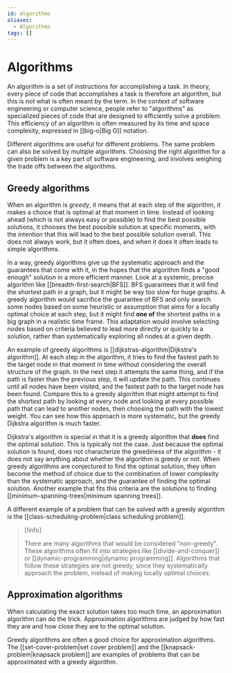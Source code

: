 ```yaml
---
id: algorithms
aliases:
  - Algorithms
tags: []
---
```


# Algorithms

An algorithm is a set of instructions for accomplishing a task. In theory, every piece of code that accomplishes a task is therefore an algorithm, but this is not what is often meant by the term. In the context of software engineering or computer science, people refer to "algorithms" as specialized pieces of code that are designed to efficiently solve a problem. This efficiency of an algorithm is often measured by its time and space complexity, expressed in [[big-o|Big O]] notation.

Different algorithms are useful for different problems. The same problem can also be solved by multiple algorithms. Choosing the right algorithm for a given problem is a key part of software engineering, and involves weighing the trade offs between the algorithms.

## Greedy algorithms

When an algorithm is _greedy_, it means that at each step of the algorithm, it makes a choice that is optimal at that moment in time. Instead of looking ahead (which is not always easy or possible) to find the best possible solutions, it chooses the best possible solution at specific moments, with the intention that this will lead to the best possible solution overall. This does not always work, but it often does, and when it does it often leads to simple algorithms.

In a way, greedy algorithms give up the systematic approach and the guarantees that come with it, in the hopes that the algorithm finds a "good enough" solution in a more efficient manner. Look at a systemic, precise algorithm like [[breadth-first-search|BFS]]. BFS guarantees that it will find the shortest path in a graph, but it might be way too slow for huge graphs. A greedy algorithm would sacrifice the guarantee of BFS and only search some nodes based on some heuristic or assumption that aims for a locally optimal choice at each step, but it might find **one of** the shortest paths in a big graph in a realistic time frame. This adaptation would involve selecting nodes based on criteria believed to lead more directly or quickly to a solution, rather than systematically exploring all nodes at a given depth.

An example of greedy algorithms is [[dijkstras-algorithm|Dijkstra's algorithm]]. At each step in the algorithm, it tries to find the fastest path to the target node in that moment in time without considering the overall structure of the graph. In the next step it attempts the same thing, and if the path is faster than the previous step, it will update the path. This continues until all nodes have been visited, and the fastest path to the target node has been found. Compare this to a greedy algorithm that might attempt to find the shortest path by looking at every node and looking at every possible path that can lead to another nodes, then choosing the path with the lowest weight. You can see how this approach is more systematic, but the greedy Dijkstra algorithm is much faster.

Dijkstra's algorithm is special in that it is a greedy algorithm that **does** find the optimal solution. This is typically not the case. Just because the optimal solution is found, does not characterize the greediness of the algorithm - it does not say anything about whether the algorithm is greedy or not. When greedy algorithms are conjectured to find the optimal solution, they often become the method of choice due to the combination of lower complexity than the systematic approach, and the guarantee of finding the optimal solution. Another example that fits this criteria are the solutions to finding [[minimum-spanning-trees|minimum spanning trees]].

A different example of a problem that can be solved with a greedy algorithm is the [[class-scheduling-problem|class scheduling problem]].

> [!info]
>
> There are many algorithms that would be considered "non-greedy". These algorithms often fit into strategies like [[divide-and-conquer]] or [[dynamic-programming|dynamic programming]]. Algorithms that follow these strategies are not greedy, since they systematically approach the problem, instead of making locally optimal choices.

## Approximation algorithms

When calculating the exact solution takes too much time, an approximation algorithm can do the trick. Approximation algorithms are judged by how fast they are and how close they are to the optimal solution.

Greedy algorithms are often a good choice for approximation algorithms. The [[set-cover-problem|set cover problem]] and the [[knapsack-problem|knapsack problem]] are examples of problems that can be approximated with a greedy algorithm.
